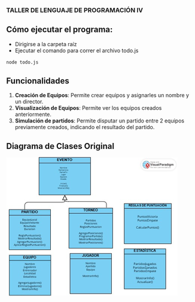 ### TALLER DE LENGUAJE DE PROGRAMACIÓN IV

## Cómo ejecutar el programa: 
 * Dirigirse a la carpeta raíz
 * Ejecutar el comando para correr el archivo todo.js

 ```bash
 node todo.js
 ```

## Funcionalidades
1. **Creación de Equipos**: Permite crear equipos y asignarles un nombre y un director.
2. **Visualización de Equipos**: Permite ver los equipos creados anteriormente.
3. **Simulación de partidos**: Permite disputar un partido entre 2 equipos previamente creados, indicando el resultado del partido.

## Diagrama de Clases Original
 <img src="diagrama.jpeg">